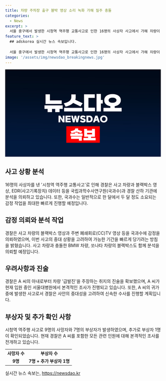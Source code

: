 ```yaml
---
title: 차량 주차장 출구 블박 영상 소리 녹화 가해 질주 충돌
categories:
  - News
excerpt: >
  서울 중구에서 발생한 시청역 역주행 교통사고로 인한 16명의 사상자 사고에서 가해 차량이 조선호텔 주차장을 빠져나오자마자 가속한 것으로 확인됐다. 경찰은 사고 차량 및 블랙박스 영상, CCTV 영상 등을 국립과학수사연구원에 감정을 의뢰했으며, 최대한 빠르게 결과를 얻고자 노력 중이다. 가해자 A 씨는 업무상 과실치사상 등 혐의로 수사 중이며, 운전자의 아내는 브레이크 제동장치 오류를 진술하고 있다. 사고로 9명이 숨지고, 7명이 부상을 입었으며, 현재 수사가 진행 중이다.
feature_text: >
  ## adskorea 실시간 뉴스 속보입니다.

  서울 중구에서 발생한 시청역 역주행 교통사고로 인한 16명의 사상자 사고에서 가해 차량이 조선호텔 주차장을 빠져나오자마자 가속한 것으로 확인됐다. 경찰은 사고 차량 및 블랙박스 영상, CCTV 영상 등을 국립과학수사연구원에 감정을 의뢰했으며, 최대한 빠르게 결과를 얻고자 노력 중이다. 가해자 A 씨는 업무상 과실치사상 등 혐의로 수사 중이며, 운전자의 아내는 브레이크 제동장치 오류를 진술하고 있다. 사고로 9명이 숨지고, 7명이 부상을 입었으며, 현재 수사가 진행 중이다.
image: '/assets/img/newsdao_breakingnews.jpg'
---
```


<p><img src="/assets/img/newsdao_breakingnews.jpg" alt="adskorea 속보" /></p>

<h2 data-ke-size="size26">사고 상황 분석</h2>

<p data-ke-size="size16">16명의 사상자를 낸 '시청역 역주행 교통사고'로 인해 경찰은 사고 차량과 블랙박스 영상, EDR(사고기록장치) 데이터 등을 국립과학수사연구원(국과수)과 경찰 산하 기관에 분석을 의뢰하고 있습니다. 또한, 국과수는 일반적으로 한 달에서 두 달 정도 소요되는 감정 작업을 최대한 빠르게 진행할 예정입니다.</p>

<h2 data-ke-size="size26">감정 의뢰와 분석 작업</h2>

<p data-ke-size="size16">경찰은 사고 차량의 블랙박스 영상과 주변 폐쇄회로(CC)TV 영상 등을 국과수에 감정을 의뢰하였으며, 이번 사고의 중대 상황을 고려하여 가능한 기간을 빠르게 당기려는 방침을 밝혔습니다. 사고 차량과 충돌한 BMW 차량, 쏘나타 차량의 블랙박스도 함께 분석을 의뢰할 예정입니다.</p>

<h2 data-ke-size="size26">우려사항과 진술</h2>

<p data-ke-size="size16">경찰은 A 씨의 아내로부터 차량 '급발진'을 주장하는 취지의 진술을 확보했으며, A 씨가 현재 입원 중인 서울대병원에서 본격적인 조사가 진행되고 있습니다. 또한, A 씨의 귀가 중에 발생한 사고로서 경찰은 사안의 중대성을 고려하여 신속한 수사를 진행할 계획입니다.</p>

<h2 data-ke-size="size26">부상자 및 추가 확인 사항</h2>

<p data-ke-size="size16">시청역 역주행 사고로 9명의 사망자와 7명의 부상자가 발생하였으며, 추가로 부상자 1명이 확인되었습니다. 현재 경찰은 A 씨를 포함한 모든 관련 인원에 대해 본격적인 조사를 전개하고 있습니다.</p>

<table>
    <tbody>
        <tr>
            <td style="text-align: center; height: 17px;"><b>사망자 수</b></td>
            <td style="text-align: center; height: 17px;"><b>부상자 수</b></td>
        </tr>
        <tr>
            <td style="text-align: center; height: 17px;"><b>9명</b></td>
            <td style="text-align: center; height: 17px;"><b>7명 + 추가 부상자 1명</b></td>
        </tr>
    </tbody>
</table>
실시간 뉴스 속보는, <a href="https://newsdao.kr" rel="dofollow">https://newsdao.kr</a>


